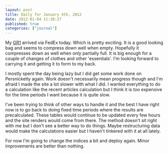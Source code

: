 ```yaml
---
layout: post
title: Daily for January 4th, 2012
date: 2012-01-04 11:38:27
published: true
categories: ["journal"]
---
```

 
My [GR1](www.goruck.com/products-page/rucksacks/gr1/) arrived via FedEx today. Which is pretty exciting. It is a good looking bag and seems to compress down well when empty. Hopefully it compresses down as well when only partially full. It is big enough for a couple of changes of clothes and other 'essentials'. I'm looking forward to carrying it and getting it to form to my back.

I mostly spent the day being lazy but I did get some work done on Persnicketly again. Work doesn't necessarily mean progress though and I'm afraid I made the site a lot slower with what I did. I wanted everything to do a calculation like the recent articles calculation but I think it is too expensive for the time periods I want because it is quite slow.

I've been trying to think of other ways to handle it and the best I have right now is to go back to doing fixed time periods where the results are precalculated. These tables would continue to be updated every few hours and the site renders would come from there. The method doesn't sit right with me but I don't see a better way to do things. Maybe restructuring data would make the calculations easier but I haven't tinkered with it at all lately.

For now I'm going to change the indices a bit and deploy again. Minor improvements are better than nothing.